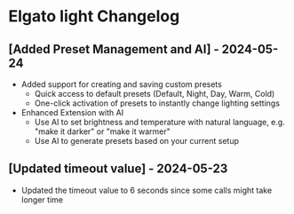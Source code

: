 # Elgato light Changelog

## [Added Preset Management and AI] - 2024-05-24

- Added support for creating and saving custom presets
  - Quick access to default presets (Default, Night, Day, Warm, Cold)
  - One-click activation of presets to instantly change lighting settings
- Enhanced Extension with AI
  - Use AI to set brightness and temperature with natural language, e.g. "make it darker" or "make it warmer"
  - Use AI to generate presets based on your current setup

## [Updated timeout value] - 2024-05-23

- Updated the timeout value to 6 seconds since some calls might take longer time
